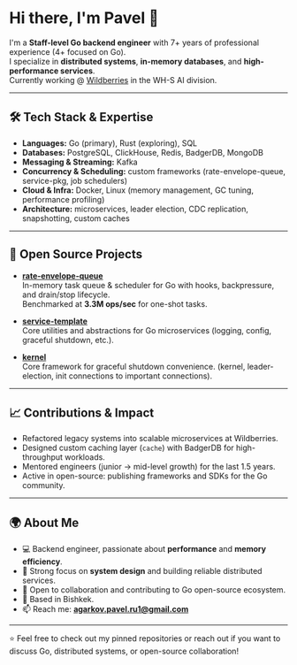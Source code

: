 # Hi there, I'm Pavel 👋

I'm a **Staff-level Go backend engineer** with 7+ years of professional experience (4+ focused on Go).  
I specialize in **distributed systems**, **in-memory databases**, and **high-performance services**.  
Currently working @ [Wildberries](https://github.com/wildberries-tech) in the WH-S AI division.

---

## 🛠️ Tech Stack & Expertise
- **Languages:** Go (primary), Rust (exploring), SQL
- **Databases:** PostgreSQL, ClickHouse, Redis, BadgerDB, MongoDB
- **Messaging & Streaming:** Kafka
- **Concurrency & Scheduling:** custom frameworks (rate-envelope-queue, service-pkg, job schedulers)
- **Cloud & Infra:** Docker, Linux (memory management, GC tuning, performance profiling)
- **Architecture:** microservices, leader election, CDC replication, snapshotting, custom caches

---

## 🚀 Open Source Projects
- [**rate-envelope-queue**](https://github.com/PavelAgarkov/rate-envelope-queue)  
  In-memory task queue & scheduler for Go with hooks, backpressure, and drain/stop lifecycle.  
  Benchmarked at **3.3M ops/sec** for one-shot tasks.

- [**service-template**](https://github.com/PavelAgarkov/service-template)  
  Core utilities and abstractions for Go microservices (logging, config, graceful shutdown, etc.).

- [**kernel**](https://github.com/PavelAgarkov/kernel)  
  Core framework for graceful shutdown convenience. (kernel, leader-election, init connections to important connections). 

---

## 📈 Contributions & Impact
- Refactored legacy systems into scalable microservices at Wildberries.
- Designed custom caching layer (`cache`) with BadgerDB for high-throughput workloads.
- Mentored engineers (junior → mid-level growth) for the last 1.5 years.
- Active in open-source: publishing frameworks and SDKs for the Go community.

---

## 🌍 About Me
- 💻 Backend engineer, passionate about **performance** and **memory efficiency**.
- 🧠 Strong focus on **system design** and building reliable distributed services.
- 🤝 Open to collaboration and contributing to Go open-source ecosystem.
- 📍 Based in Bishkek.
- 📫 Reach me: **agarkov.pavel.ru1@gmail.com**

---

⭐️ Feel free to check out my pinned repositories or reach out if you want to discuss Go, distributed systems, or open-source collaboration!
